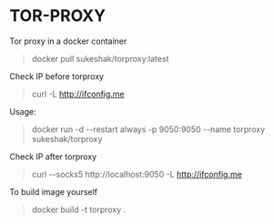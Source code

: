 # TOR-PROXY
Tor proxy in a docker container

> docker pull sukeshak/torproxy:latest  

Check IP before torproxy
> curl -L http://ifconfig.me

Usage:
> docker run -d --restart always -p 9050:9050 --name torproxy sukeshak/torproxy

Check IP after torproxy
> curl --socks5 http://localhost:9050 -L http://ifconfig.me

To build image yourself
> docker build -t torproxy .
